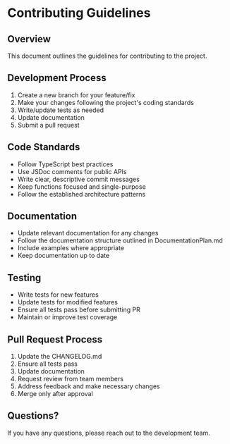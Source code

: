# Contributing Guidelines

## Overview
This document outlines the guidelines for contributing to the project.

## Development Process
1. Create a new branch for your feature/fix
2. Make your changes following the project's coding standards
3. Write/update tests as needed
4. Update documentation
5. Submit a pull request

## Code Standards
- Follow TypeScript best practices
- Use JSDoc comments for public APIs
- Write clear, descriptive commit messages
- Keep functions focused and single-purpose
- Follow the established architecture patterns

## Documentation
- Update relevant documentation for any changes
- Follow the documentation structure outlined in DocumentationPlan.md
- Include examples where appropriate
- Keep documentation up to date

## Testing
- Write tests for new features
- Update tests for modified features
- Ensure all tests pass before submitting PR
- Maintain or improve test coverage

## Pull Request Process
1. Update the CHANGELOG.md
2. Ensure all tests pass
3. Update documentation
4. Request review from team members
5. Address feedback and make necessary changes
6. Merge only after approval

## Questions?
If you have any questions, please reach out to the development team. 